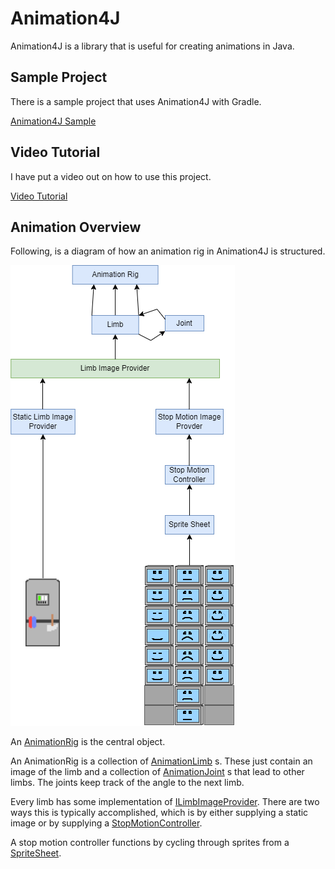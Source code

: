 # Animation4J

Animation4J is a library that is useful for creating animations in Java.

## Sample Project

There is a sample project that uses Animation4J with Gradle.

[Animation4J Sample](https://github.com/AndronikusGameTech/Animation4J-Sample)

## Video Tutorial

I have put a video out on how to use this project.

[Video Tutorial](https://youtu.be/VuKU0HFf6gg)

## Animation Overview

Following, is a diagram of how an animation rig in Animation4J is structured.

![Rig Structure](docs/animation-overview/rig%20structure.drawio.png)

An [AnimationRig](https://github.com/AndronikusGameTech/Animation4J/blob/master/src/com/andronikus/animation4j/rig/AnimationRig.java) is the central object.

An AnimationRig is a collection of [AnimationLimb](https://github.com/AndronikusGameTech/Animation4J/blob/master/src/com/andronikus/animation4j/rig/AnimationLimb.java) s. These just contain an image of the limb and a collection of [AnimationJoint](https://github.com/AndronikusGameTech/Animation4J/blob/master/src/com/andronikus/animation4j/rig/AnimationJoint.java) s that lead to other limbs. The joints keep track of the angle to the next limb.

Every limb has some implementation of [ILimbImageProvider](https://github.com/AndronikusGameTech/Animation4J/blob/master/src/com/andronikus/animation4j/rig/ILimbImageProvider.java). There are two ways this is typically accomplished, which is by either supplying a static image or by supplying a [StopMotionController](https://github.com/AndronikusGameTech/Animation4J/blob/master/src/com/andronikus/animation4j/stopmotion/StopMotionController.java).

A stop motion controller functions by cycling through sprites from a [SpriteSheet](https://github.com/AndronikusGameTech/Animation4J/blob/master/src/com/andronikus/animation4j/spritesheet/SpriteSheet.java).